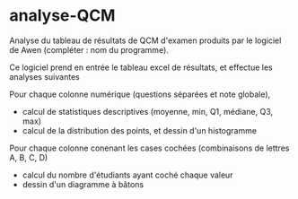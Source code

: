 # analyse-QCM

Analyse du tableau de résultats de QCM d'examen produits par le logiciel de Awen (compléter : nom du programme). 

Ce logiciel prend en entrée le tableau excel de résultats, et effectue les analyses suivantes

Pour chaque colonne numérique (questions séparées et note globale), 
- calcul de statistiques descriptives (moyenne, min, Q1, médiane, Q3, max)
- calcul de la distribution des points, et dessin d'un histogramme

Pour chaque colonne conenant les cases cochées (combinaisons de lettres A, B, C, D) 
- calcul du nombre d'étudiants ayant coché chaque valeur
- dessin d'un diagramme à bâtons 

